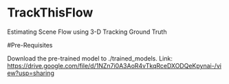 # TrackThisFlow
Estimating Scene Flow using 3-D Tracking Ground Truth


#Pre-Requisites

Download the pre-trained model to ./trained_models.
Link: https://drive.google.com/file/d/1NZn7i0A3AoR4vTkqRceDXODQeKpynai-/view?usp=sharing